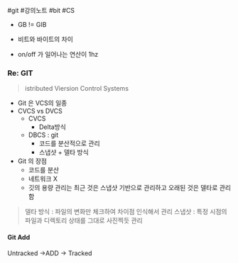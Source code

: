 #git #강의노트 #bit #CS 
- GB != GIB
- 비트와 바이트의 차이

- on/off 가 일어나는 연산이 1hz 

### Re: GIT
> istributed Viersion Control Systems

- Git 은 VCS의 일종
- CVCS vs DVCS
	- CVCS
		- Delta방식
	- DBCS : git
		- 코드를 분산적으로 관리
		- 스냅샷 + 델타 방식
- Git 의 장점
	- 코드를 분산
	- 네트워크 X
	- 깃의 용량 관리는 최근 것은 스냅샷 기반으로 관리하고 오래된 것은 델타로 관리함

> 델타 방식 : 파일의 변화만 체크하여 차이점 인식해서 관리
> 스냅샷 : 특정 시점의 파일과 디렉토리 상태를 그대로 사진찍듯 관리 

#### Git Add
Untracked ->ADD -> Tracked